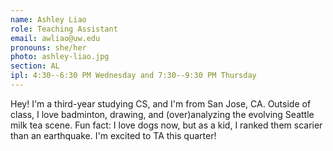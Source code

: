 ```yaml
---
name: Ashley Liao
role: Teaching Assistant
email: awliao@uw.edu
pronouns: she/her
photo: ashley-liao.jpg
section: AL
ipl: 4:30--6:30 PM Wednesday and 7:30--9:30 PM Thursday
---
```


Hey! I'm a third-year studying CS, and I'm from San Jose, CA. Outside of class, I love badminton, drawing, and (over)analyzing the evolving Seattle milk tea scene. Fun fact: I love dogs now, but as a kid, I ranked them scarier than an earthquake. I'm excited to TA this quarter!
